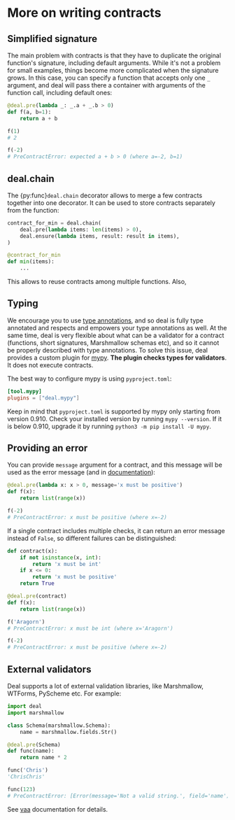 # More on writing contracts

## Simplified signature

The main problem with contracts is that they have to duplicate the original function's signature, including default arguments. While it's not a problem for small examples, things become more complicated when the signature grows. In this case, you can specify a function that accepts only one `_` argument, and deal will pass there a container with arguments of the function call, including default ones:

```python
@deal.pre(lambda _: _.a + _.b > 0)
def f(a, b=1):
    return a + b

f(1)
# 2

f(-2)
# PreContractError: expected a + b > 0 (where a=-2, b=1)
```

## deal.chain

The {py:func}`deal.chain` decorator allows to merge a few contracts together into one decorator. It can be used to store contracts separately from the function:

```python run
contract_for_min = deal.chain(
    deal.pre(lambda items: len(items) > 0),
    deal.ensure(lambda items, result: result in items),
)

@contract_for_min
def min(items):
    ...
```

This allows to reuse contracts among multiple functions. Also,

## Typing

We encourage you to use [type annotations](https://docs.python.org/3/library/typing.html), and so deal is fully type annotated and respects and empowers your type annotations as well. At the same time, deal is very flexible about what can be a validator for a contract (functions, short signatures, Marshmallow schemas etc), and so it cannot be properly described with type annotations. To solve this issue, deal provides a custom plugin for [mypy](http://mypy-lang.org/). **The plugin checks types for validators**. It does not execute contracts.

The best way to configure mypy is using `pyproject.toml`:

```toml
[tool.mypy]
plugins = ["deal.mypy"]
```

Keep in mind that `pyproject.toml` is supported by mypy only starting from version 0.910. Check your installed version by running `mypy --version`. If it is below 0.910, upgrade it by running `python3 -m pip install -U mypy`.

## Providing an error

You can provide `message` argument for a contract, and this message will be used as the error message (and in [documentation](./docs)):

```python
@deal.pre(lambda x: x > 0, message='x must be positive')
def f(x):
    return list(range(x))

f(-2)
# PreContractError: x must be positive (where x=-2)
```

If a single contract includes multiple checks, it can return an error message instead of `False`, so different failures can be distinguished:

```python
def contract(x):
    if not isinstance(x, int):
        return 'x must be int'
    if x <= 0:
        return 'x must be positive'
    return True

@deal.pre(contract)
def f(x):
    return list(range(x))

f('Aragorn')
# PreContractError: x must be int (where x='Aragorn')

f(-2)
# PreContractError: x must be positive (where x=-2)
```

## External validators

Deal supports a lot of external validation libraries, like Marshmallow, WTForms, PyScheme etc. For example:

```python
import deal
import marshmallow

class Schema(marshmallow.Schema):
    name = marshmallow.fields.Str()

@deal.pre(Schema)
def func(name):
    return name * 2

func('Chris')
'ChrisChris'

func(123)
# PreContractError: [Error(message='Not a valid string.', field='name')] (where name=123)
```

See [vaa](https://github.com/life4/vaa) documentation for details.
